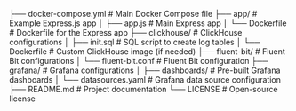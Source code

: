 ├── docker-compose.yml          # Main Docker Compose file
├── app/                        # Example Express.js app
│   ├── app.js                  # Main Express app
│   └── Dockerfile              # Dockerfile for the Express app
├── clickhouse/                 # ClickHouse configurations
│   ├── init.sql                # SQL script to create log tables
│   └── Dockerfile              # Custom ClickHouse image (if needed)
├── fluent-bit/                 # Fluent Bit configurations
│   └── fluent-bit.conf         # Fluent Bit configuration
├── grafana/                    # Grafana configurations
│   ├── dashboards/             # Pre-built Grafana dashboards
│   └── datasources.yaml        # Grafana data source configuration
├── README.md                   # Project documentation
└── LICENSE                     # Open-source license